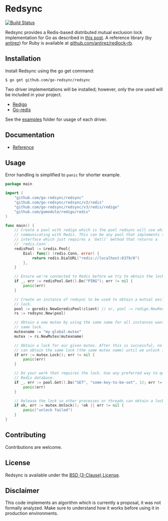 # Redsync

[![Build Status](https://travis-ci.org/go-redsync/redsync.svg?branch=master)](https://travis-ci.org/go-redsync/redsync)

Redsync provides a Redis-based distributed mutual exclusion lock implementation for Go as described in [this post](http://redis.io/topics/distlock). A reference library (by [antirez](https://github.com/antirez)) for Ruby is available at [github.com/antirez/redlock-rb](https://github.com/antirez/redlock-rb).

## Installation

Install Redsync using the go get command:

    $ go get github.com/go-redsync/redsync

Two driver implementations will be installed; however, only the one used will be included in your project.

 * [Redigo](https://github.com/gomodule/redigo)
 * [Go-redis](https://github.com/go-redis/redis)

See the [examples](examples) folder for usage of each driver.

## Documentation

- [Reference](https://godoc.org/github.com/go-redsync/redsync)

## Usage

Error handling is simplified to `panic` for shorter example.

```go
package main

import (
	"github.com/go-redsync/redsync"
	"github.com/go-redsync/redsync/v3/redis"
	"github.com/go-redsync/redsync/v3/redis/redigo"
	"github.com/gomodule/redigo/redis"
)

func main() {
	// Create a pool with redigo which is the pool redsync will use while
	// communicating with Redis. This can be any pool that implements the `Pool`
	// interface which just requires a `Get()` method that returns a
	// `redis.Conn`.
	redisPool := &redis.Pool{
		Dial: func() (redis.Conn, error) {
			return redis.DialURL("redis://localhost:6379/0")
		},
	}

	// Ensure we're connected to Redis before we try to obtain the lock.
	if _, err := redisPool.Get().Do("PING"); err != nil {
		panic(err)
	}

	// Create an instance of redsync to be used to obtain a mutual exclusion
	// lock.
	pool := goredis.NewGoredisPool(client) // or, pool := redigo.NewRedigoPool(...)
	rs := redsync.New(pool)

	// Obtain a new mutex by using the same name for all instances wanting the
	// same lock.
	mutexname := "my-global-mutex"
	mutex := rs.NewMutex(mutexname)

	// Obtain a lock for our given mutex. After this is successful, no one else
	// can obtain the same lock (the same mutex name) until we unlock it.
	if err := mutex.Lock(); err != nil {
		panic(err)
	}

	// Do your work that requires the lock. Use any preferred way to query the
	// Redis database.
	if _, err := pool.Get().Do("SET", "some-key-to-be-set", 1); err != nil {
		panic(err)
	}

	// Release the lock so other processes or threads can obtain a lock.
	if ok, err := mutex.Unlock(); !ok || err != nil {
		panic("unlock failed")
	}
}
```

## Contributing

Contributions are welcome.

## License

Redsync is available under the [BSD (3-Clause) License](https://opensource.org/licenses/BSD-3-Clause).

## Disclaimer

This code implements an algorithm which is currently a proposal, it was not formally analyzed. Make sure to understand how it works before using it in production environments.
